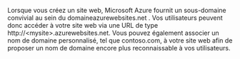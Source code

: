﻿Lorsque vous créez un site web, Microsoft Azure fournit un sous-domaine convivial au sein du domaineazurewebsites.net . Vos utilisateurs peuvent donc accéder à votre site web via une URL de type http://&lt;mysite&gt;.azurewebsites.net. Vous pouvez également associer un nom de domaine personnalisé, tel que contoso.com, à votre site web afin de proposer un nom de domaine encore plus reconnaissable à vos utilisateurs.

<!--HONumber=42-->
